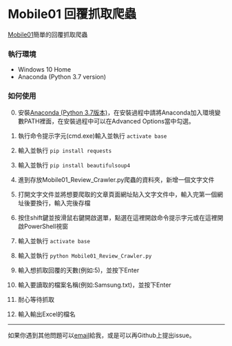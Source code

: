 # Mobile01 回覆抓取爬蟲

[Mobile01](https://www.mobile01.com/)簡單的回覆抓取爬蟲

### 執行環境

- Windows 10 Home
- Anaconda (Python 3.7 version)

### 如何使用

0. 安裝[Anaconda (Python 3.7版本)](https://repo.anaconda.com/archive/Anaconda3-2019.07-Windows-x86_64.exe)，在安裝過程中請將Anaconda加入環境變數PATH裡面，在安裝過程中可以在Advanced Options當中勾選。

1.  執行命令提示字元(cmd.exe)輸入並執行 ```activate base```

2.  輸入並執行 ```pip install requests```
   
3.  輸入並執行 ```pip install beautifulsoup4```
   
4.  進到存放Mobile01_Review_Crawler.py爬蟲的資料夾，新增一個文字文件
5.  打開文字文件並將想要爬取的文章頁面網址貼入文字文件中，輸入完第一個網址後要換行，輸入完後存檔

6.  按住shift鍵並按滑鼠右鍵開啟選單，點選在這裡開啟命令提示字元或在這裡開啟PowerShell視窗

7.  輸入並執行 ```activate base```
   
8.  輸入並執行 ```python Mobile01_Review_Crawler.py```

9.  輸入想抓取回覆的天數(例如:5)，並按下Enter
    
10. 輸入要讀取的檔案名稱(例如:Samsung.txt)，並按下Enter
    
11. 耐心等待抓取
    
12. 輸入輸出Excel的檔名

----

如果你遇到其他問題可以[email](mailto:waxzdert16@gmail.com)給我，或是可以再Github上提出issue。





